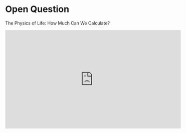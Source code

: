 # Open Question

The Physics of Life: How Much Can We Calculate?


<iframe width="560" height="315" src="https://www.youtube.com/embed/EmhRxeq9-_0" frameborder="0" allow="accelerometer; autoplay; encrypted-media; gyroscope; picture-in-picture" allowfullscreen></iframe>
